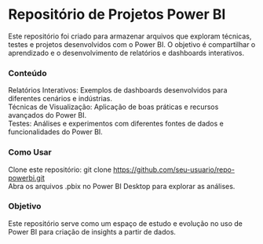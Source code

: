 # Repositório de Projetos Power BI
Este repositório foi criado para armazenar arquivos que exploram técnicas, testes e projetos desenvolvidos com o Power BI. O objetivo é compartilhar o aprendizado e o desenvolvimento de relatórios e dashboards interativos.

### Conteúdo
Relatórios Interativos: Exemplos de dashboards desenvolvidos para diferentes cenários e indústrias.  
Técnicas de Visualização: Aplicação de boas práticas e recursos avançados do Power BI.  
Testes: Análises e experimentos com diferentes fontes de dados e funcionalidades do Power BI.  

### Como Usar
Clone este repositório: git clone https://github.com/seu-usuario/repo-powerbi.git  
Abra os arquivos .pbix no Power BI Desktop para explorar as análises.  

### Objetivo
Este repositório serve como um espaço de estudo e evolução no uso de Power BI para criação de insights a partir de dados.  
